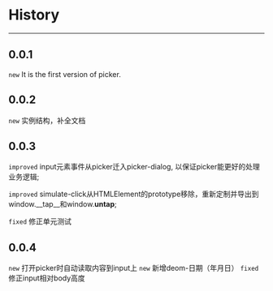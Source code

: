 # History

---

## 0.0.1

`new` It is the first version of picker.

## 0.0.2

`new` 实例结构，补全文档

## 0.0.3

`improved` input元素事件从picker迁入picker-dialog, 以保证picker能更好的处理业务逻辑;

`improved` simulate-click从HTMLElement的prototype移除，重新定制并导出到window.__tap__和window.__untap__;  

`fixed` 修正单元测试

## 0.0.4

`new`   打开picker时自动读取内容到input上
`new`   新增deom-日期（年月日）
`fixed` 修正input相对body高度
